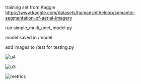 training set from Kaggle https://www.kaggle.com/datasets/humansintheloop/semantic-segmentation-of-aerial-imagery

run simple_multi_unet_model.py 

model saved in /model 

add images to /test for testing.py

![u4](https://github.com/Codsssworth/Semantic-segmentaion-of-ariel-images/assets/44846718/8cfb5a9b-a5f5-4975-a8f9-74e956eb2a21)


![u3](https://github.com/Codsssworth/Semantic-segmentaion-of-ariel-images/assets/44846718/815923ca-cc2e-41d5-b1fa-41722fbb3868)

![metrics](https://github.com/Codsssworth/Semantic-segmentaion-of-ariel-images/assets/44846718/0a11be4f-bf0d-4e42-a490-1dae0e902a82)
